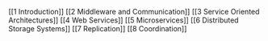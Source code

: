 [[1 Introduction]]
[[2 Middleware and Communication]]
[[3 Service Oriented Architectures]]
[[4 Web Services]]
[[5 Microservices]]
[[6 Distributed Storage Systems]]
[[7 Replication]]
[[8 Coordination]]